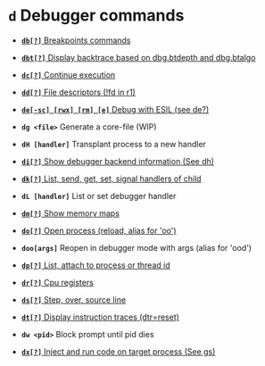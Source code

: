 <!-- TITLE: d -->

#  **`d`** Debugger commands

- [ **`db[?]`** Breakpoints commands](/options/d/db)

- [ **`dbt[?]`** Display backtrace based on dbg.btdepth and dbg.btalgo](/options/d/dbt)

- [ **`dc[?]`** Continue execution](/options/d/dc)

- [ **`dd[?]`** File descriptors (!fd in r1)](/options/d/dd)

- [ **`de[-sc] [rwx] [rm] [e]`** Debug with ESIL (see de?)](/options/d/de)

- **`dg <file>`** Generate a core-file (WIP)
- **`dH [handler]`** Transplant process to a new handler

- [ **`di[?]`** Show debugger backend information (See dh)](/options/d/di)

- [ **`dk[?]`** List, send, get, set, signal handlers of child](/options/d/dk)

- **`dL [handler]`** List or set debugger handler

- [ **`dm[?]`** Show memory maps](/options/d/dm)

- [ **`do[?]`** Open process (reload, alias for 'oo')](/options/d/do)

- **`doo[args]`** Reopen in debugger mode with args (alias for 'ood')

- [ **`dp[?]`** List, attach to process or thread id](/options/d/dp)

- [ **`dr[?]`** Cpu registers](/options/d/dr)

- [ **`ds[?]`** Step, over, source line](/options/d/ds)

- [ **`dt[?]`** Display instruction traces (dtr=reset)](/options/d/dt)

- **`dw <pid>`** Block prompt until pid dies

- [ **`dx[?]`** Inject and run code on target process (See gs)](/options/d/dx)